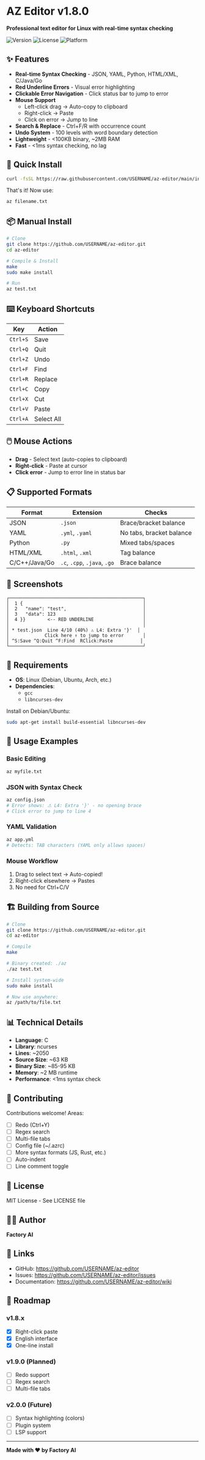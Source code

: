 # AZ Editor v1.8.0

**Professional text editor for Linux with real-time syntax checking**

![Version](https://img.shields.io/badge/version-1.8.0-blue)
![License](https://img.shields.io/badge/license-MIT-green)
![Platform](https://img.shields.io/badge/platform-Linux-lightgrey)

## ✨ Features

- **Real-time Syntax Checking** - JSON, YAML, Python, HTML/XML, C/Java/Go
- **Red Underline Errors** - Visual error highlighting
- **Clickable Error Navigation** - Click status bar to jump to error
- **Mouse Support**
  - Left-click drag → Auto-copy to clipboard
  - Right-click → Paste
  - Click on error → Jump to line
- **Search & Replace** - Ctrl+F/R with occurrence count
- **Undo System** - 100 levels with word boundary detection
- **Lightweight** - <100KB binary, ~2MB RAM
- **Fast** - <1ms syntax checking, no lag

## 🚀 Quick Install

```bash
curl -fsSL https://raw.githubusercontent.com/USERNAME/az-editor/main/install.sh | bash
```

That's it! Now use:
```bash
az filename.txt
```

## 📦 Manual Install

```bash
# Clone
git clone https://github.com/USERNAME/az-editor.git
cd az-editor

# Compile & Install
make
sudo make install

# Run
az test.txt
```

## ⌨️ Keyboard Shortcuts

| Key | Action |
|-----|--------|
| `Ctrl+S` | Save |
| `Ctrl+Q` | Quit |
| `Ctrl+Z` | Undo |
| `Ctrl+F` | Find |
| `Ctrl+R` | Replace |
| `Ctrl+C` | Copy |
| `Ctrl+X` | Cut |
| `Ctrl+V` | Paste |
| `Ctrl+A` | Select All |

## 🖱️ Mouse Actions

- **Drag** - Select text (auto-copies to clipboard)
- **Right-click** - Paste at cursor
- **Click error** - Jump to error line in status bar

## 📋 Supported Formats

| Format | Extension | Checks |
|--------|-----------|--------|
| JSON | `.json` | Brace/bracket balance |
| YAML | `.yml`, `.yaml` | No tabs, bracket balance |
| Python | `.py` | Mixed tabs/spaces |
| HTML/XML | `.html`, `.xml` | Tag balance |
| C/C++/Java/Go | `.c`, `.cpp`, `.java`, `.go` | Brace balance |

## 📸 Screenshots

```
┌─────────────────────────────────────────────────┐
│  1 {                                            │
│  2   "name": "test",                            │
│  3   "data": 123                                │
│  4 }}        <-- RED UNDERLINE                  │
│                                                 │
│ * test.json  Line 4/10 (40%) ⚠ L4: Extra '}'  │
│             Click here ↑ to jump to error       │
│ ^S:Save ^Q:Quit ^F:Find  RClick:Paste          │
└─────────────────────────────────────────────────┘
```

## 🔧 Requirements

- **OS**: Linux (Debian, Ubuntu, Arch, etc.)
- **Dependencies**: 
  - `gcc`
  - `libncurses-dev`

Install on Debian/Ubuntu:
```bash
sudo apt-get install build-essential libncurses-dev
```

## 📖 Usage Examples

### Basic Editing
```bash
az myfile.txt
```

### JSON with Syntax Check
```bash
az config.json
# Error shows: ⚠ L4: Extra '}' - no opening brace
# Click error to jump to line 4
```

### YAML Validation
```bash
az app.yml
# Detects: TAB characters (YAML only allows spaces)
```

### Mouse Workflow
1. Drag to select text → Auto-copied!
2. Right-click elsewhere → Pastes
3. No need for Ctrl+C/V

## 🏗️ Building from Source

```bash
# Clone
git clone https://github.com/USERNAME/az-editor.git
cd az-editor

# Compile
make

# Binary created: ./az
./az test.txt

# Install system-wide
sudo make install

# Now use anywhere:
az /path/to/file.txt
```

## 📊 Technical Details

- **Language**: C
- **Library**: ncurses
- **Lines**: ~2050
- **Source Size**: ~63 KB
- **Binary Size**: ~85-95 KB
- **Memory**: ~2 MB runtime
- **Performance**: <1ms syntax check

## 🤝 Contributing

Contributions welcome! Areas:

- [ ] Redo (Ctrl+Y)
- [ ] Regex search
- [ ] Multi-file tabs
- [ ] Config file (~/.azrc)
- [ ] More syntax formats (JS, Rust, etc.)
- [ ] Auto-indent
- [ ] Line comment toggle

## 📝 License

MIT License - See LICENSE file

## 👨‍💻 Author

**Factory AI**

## 🔗 Links

- GitHub: https://github.com/USERNAME/az-editor
- Issues: https://github.com/USERNAME/az-editor/issues
- Documentation: https://github.com/USERNAME/az-editor/wiki

## 🎯 Roadmap

### v1.8.x
- [x] Right-click paste
- [x] English interface
- [x] One-line install

### v1.9.0 (Planned)
- [ ] Redo support
- [ ] Regex search
- [ ] Multi-file tabs

### v2.0.0 (Future)
- [ ] Syntax highlighting (colors)
- [ ] Plugin system
- [ ] LSP support

---

**Made with ❤️ by Factory AI**
